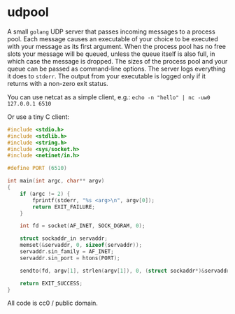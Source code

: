 # udpool

A small `golang` UDP server that passes incoming messages to a process pool. Each message causes an executable
of your choice to be executed with your message as its first argument. When the process pool has no free slots
your message will be queued, unless the queue itself is also full, in which case the message is dropped.
The sizes of the process pool and your queue can be passed as command-line options. The server logs everything
it does to `stderr`. The output from your executable is logged only if it returns with a non-zero exit status.

You can use netcat as a simple client, e.g.: `echo -n "hello" | nc -uw0 127.0.0.1 6510`

Or use a tiny C client:
```C
#include <stdio.h>
#include <stdlib.h>
#include <string.h>
#include <sys/socket.h>
#include <netinet/in.h>

#define PORT (6510)

int main(int argc, char** argv)
{
	if (argc != 2) {
		fprintf(stderr, "%s <arg>\n", argv[0]);
		return EXIT_FAILURE;
	}

	int fd = socket(AF_INET, SOCK_DGRAM, 0);

	struct sockaddr_in servaddr;
	memset(&servaddr, 0, sizeof(servaddr));
	servaddr.sin_family = AF_INET;
	servaddr.sin_port = htons(PORT);

	sendto(fd, argv[1], strlen(argv[1]), 0, (struct sockaddr*)&servaddr, sizeof(servaddr));

	return EXIT_SUCCESS;
}

```

All code is cc0 / public domain.

